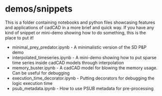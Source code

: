 # demos/snippets

This is a folder containing notebooks and python files showcasing features and
applications of cadCAD in a more brief and quick way. If you have any kind of 
snippet or mini-demo showing how to do something, this is the place to put it!

* minimal_prey_predator.ipynb - A minimalistic version of the SD P&P demo
* interpolated_timeseries.ipynb - A mini-demo showing how to put sparse time series 
inside cadCAD models through interpolation
* memory_buster.ipynb - A cadCAD model for blowing the memory usage. 
Can be useful for debugging
* execution_time_decorator.ipynb - Putting decorators for debugging the logic
execution time
* psub_metadata.ipynb - How to use PSUB metadata for pre-processing